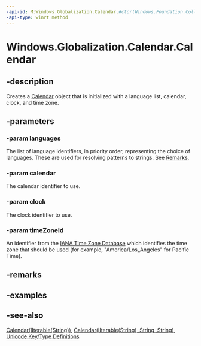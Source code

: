 ```yaml
---
-api-id: M:Windows.Globalization.Calendar.#ctor(Windows.Foundation.Collections.IIterable{System.String},System.String,System.String,System.String)
-api-type: winrt method
---
```


<!-- Method syntax
public Calendar(Windows.Foundation.Collections.IIterable<System.String> languages, System.String calendar, System.String clock, System.String timeZoneId)
-->

# Windows.Globalization.Calendar.Calendar

## -description
Creates a [Calendar](calendar.md) object that is initialized with a language list, calendar, clock, and time zone.

## -parameters
### -param languages
The list of language identifiers, in priority order, representing the choice of languages. These are used for resolving patterns to strings. See [Remarks](calendar.md#remarks).

### -param calendar
The calendar identifier to use.

### -param clock
The clock identifier to use.

### -param timeZoneId
An identifier from the [IANA Time Zone Database](http://go.microsoft.com/fwlink/p/?LinkId=302107) which identifies the time zone that should be used (for example, "America/Los_Angeles" for Pacific Time).

## -remarks

## -examples

## -see-also
[Calendar(IIterable(String))](calendar_calendar_1181929246.md), [Calendar(IIterable(String), String, String)](calendar_calendar_1820927522.md), [Unicode Key/Type Definitions](http://go.microsoft.com/fwlink/p/?LinkId=308919)